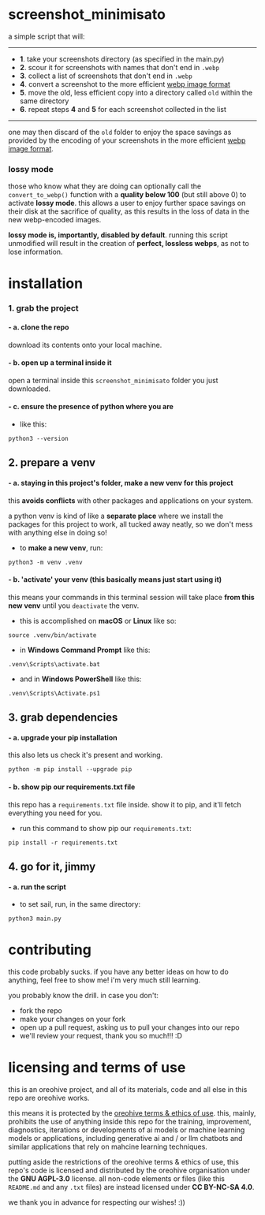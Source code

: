# screenshot_minimisato
a simple script that will:

---
- **1**. take your screenshots directory (as specified in the main.py)
- **2**. scour it for screenshots with names that don't end in `.webp`
- **3**. collect a list of screenshots that don't end in `.webp`
- **4**. convert a screenshot to the more efficient [webp image format](https://developers.google.com/speed/webp)
- **5**. move the old, less efficient copy into a directory called `old` within the same directory
- **6**. repeat steps **4** and **5** for each screenshot collected in the list
---
one may then discard of the `old` folder to enjoy the space savings as provided by the encoding of your screenshots in the more efficient [webp image format](https://developers.google.com/speed/webp).

### lossy mode
those who know what they are doing can optionally call the `convert_to_webp()` function with a **quality below 100** (but still above 0) to activate **lossy mode**.
this allows a user to enjoy further space savings on their disk at the sacrifice of quality, as this results in the loss of data in the new webp-encoded images.

**lossy mode is, importantly, disabled by default**. running this script unmodified will result in the creation of **perfect, lossless webps**, as not to lose information.

# installation

### 1. grab the project

#### **- a**. clone the repo
download its contents onto your local machine.

#### **- b**. open up a terminal inside it
open a terminal inside this `screenshot_minimisato` folder you just downloaded.

#### **- c**. ensure the presence of python where you are
- like this:
```
python3 --version
```
## 2. prepare a venv

#### **- a**. staying in this project's folder, make a new **venv** for this project
this **avoids conflicts** with other packages and applications on your system.

a python venv is kind of like a **separate place** where we install the packages for this project to work, all tucked away neatly, so we don't mess with anything else in doing so!
- to **make a new venv**, run:
```
python3 -m venv .venv
```

#### **- b**. '**activate**' your venv (this basically means just start using it)

this means your commands in this terminal session will take place **from this new venv** until you `deactivate` the venv.

- this is accomplished on **macOS** or **Linux** like so:
```
source .venv/bin/activate
```
- in **Windows Command Prompt** like this:
```
.venv\Scripts\activate.bat
```
- and in **Windows PowerShell** like this:
```
.venv\Scripts\Activate.ps1
```

## 3. grab dependencies

#### **- a**. **upgrade** your pip installation
this also lets us check it's present and working.
```
python -m pip install --upgrade pip
```

#### **- b**. show pip our **requirements.txt** file
this repo has a `requirements.txt` file inside. show it to pip, and it'll fetch everything you need for you.
- run this command to show pip our `requirements.txt`:
```
pip install -r requirements.txt
```

## 4. go for it, jimmy

#### **- a**. run the script
- to set sail, run, in the same directory:
```
python3 main.py
```

# contributing
this code probably sucks. if you have any better ideas on how to do anything, feel free to show me! i'm very much still learning.

you probably know the drill. in case you don't:
- fork the repo
- make your changes on your fork
- open up a pull request, asking us to pull your changes into our repo
- we'll review your request, thank you so much!!! :D

# licensing and terms of use
this is an oreohive project, and all of its materials, code and all else in this repo are oreohive works.

this means it is protected by the [oreohive terms & ethics of use](https://www.oreohive.org/onboarding). this, mainly, prohibits the use of anything inside this repo for the training, improvement, diagnostics, iterations or developments of ai models or machine learning models or applications, including generative ai and / or llm chatbots and similar applications that rely on mahcine learning techniques.

putting aside the restrictions of the oreohive terms & ethics of use, this repo's code is licensed and distributed by the oreohive organisation under the **GNU AGPL-3.0** license. all non-code elements or files (like this `README.md` and any `.txt` files) are instead licensed under **CC BY-NC-SA 4.0**.

we thank you in advance for respecting our wishes! :))
